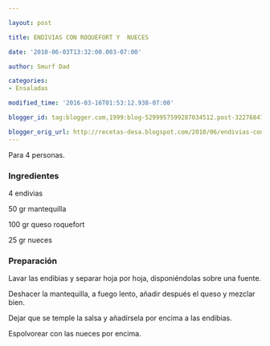 ```yaml
---

layout: post

title: ENDIVIAS CON ROQUEFORT Y  NUECES

date: '2010-06-03T13:32:00.003-07:00'

author: Smurf Dad

categories:
- Ensaladas

modified_time: '2016-03-16T01:53:12.938-07:00'

blogger_id: tag:blogger.com,1999:blog-5299957599287034512.post-3227684752807537075

blogger_orig_url: http://recetas-desa.blogspot.com/2010/06/endivias-con-roquefort-y-nueces.html
---
```


Para 4 personas.

<h3>Ingredientes</h3>

4 endivias

50 gr mantequilla

100 gr queso roquefort

25 gr nueces

<h3>Preparación</h3>

Lavar las endibias y separar hoja por hoja, disponiéndolas sobre una fuente.

Deshacer la mantequilla, a fuego lento, añadir después el queso y mezclar bien.

Dejar que se temple la salsa y añadírsela por encima a las endibias.

Espolvorear con las nueces por encima.